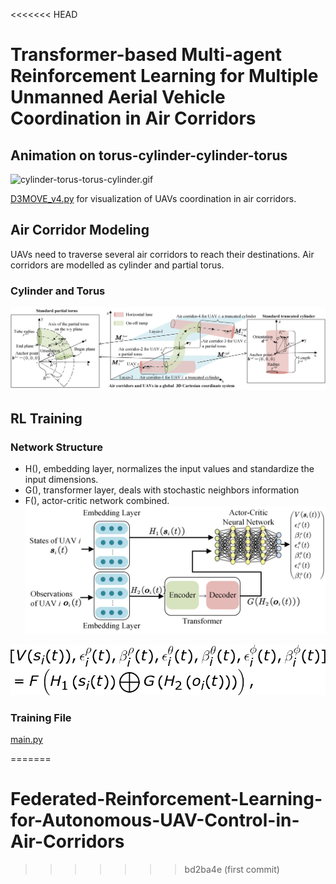 <<<<<<< HEAD
# Transformer-based Multi-agent Reinforcement Learning for Multiple Unmanned Aerial Vehicle Coordination in Air Corridors
## Animation on torus-cylinder-cylinder-torus


![cylinder-torus-torus-cylinder.gif](test%20and%20visualization%2Fmd_present%2Fcylinder-torus-torus-cylinder.gif)

[D3MOVE_v4.py](test%20and%20visualization%2FD3MOVE_v4.py) for visualization of UAVs coordination in air corridors. 

##  Air Corridor Modeling
UAVs need to traverse several air corridors to reach their destinations.
Air corridors are modelled as cylinder and partial torus.
### Cylinder and Torus
![Air_corridor.jpg](test%20and%20visualization%2Fmd_present%2FAir_corridor.jpg)

## RL Training
### Network Structure
- H(), embedding layer, normalizes the input values and standardize the input dimensions.
- G(), transformer layer, deals with stochastic neighbors information
- F(), actor-critic network combined.
![TransRL.jpg](test%20and%20visualization%2Fmd_present%2FTransRL.jpg)


![network function.png](test%20and%20visualization%2Fmd_present%2Fnetwork%20function.png)

### Training File
[main.py](rl_multi_3d_trans%2Fmain.py)

=======
# Federated-Reinforcement-Learning-for-Autonomous-UAV-Control-in-Air-Corridors
>>>>>>> bd2ba4e (first commit)
